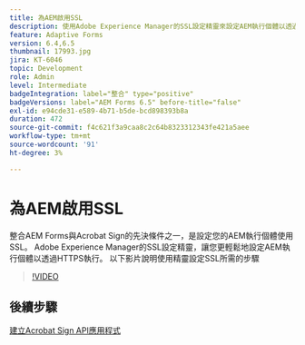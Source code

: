 ```yaml
---
title: 為AEM啟用SSL
description: 使用Adobe Experience Manager的SSL設定精靈來設定AEM執行個體以透過HTTPS執行。
feature: Adaptive Forms
version: 6.4,6.5
thumbnail: 17993.jpg
jira: KT-6046
topic: Development
role: Admin
level: Intermediate
badgeIntegration: label="整合" type="positive"
badgeVersions: label="AEM Forms 6.5" before-title="false"
exl-id: e94cde31-e589-4b71-b5de-bcd898393b8a
duration: 472
source-git-commit: f4c621f3a9caa8c2c64b8323312343fe421a5aee
workflow-type: tm+mt
source-wordcount: '91'
ht-degree: 3%

---
```


# 為AEM啟用SSL

整合AEM Forms與Acrobat Sign的先決條件之一，是設定您的AEM執行個體使用SSL。 Adobe Experience Manager的SSL設定精靈，讓您更輕鬆地設定AEM執行個體以透過HTTPS執行。
以下影片說明使用精靈設定SSL所需的步驟

>[!VIDEO](https://video.tv.adobe.com/v/17993?learn=on)

## 後續步驟

[建立Acrobat Sign API應用程式](./create-adobe-sign-api-application.md)

